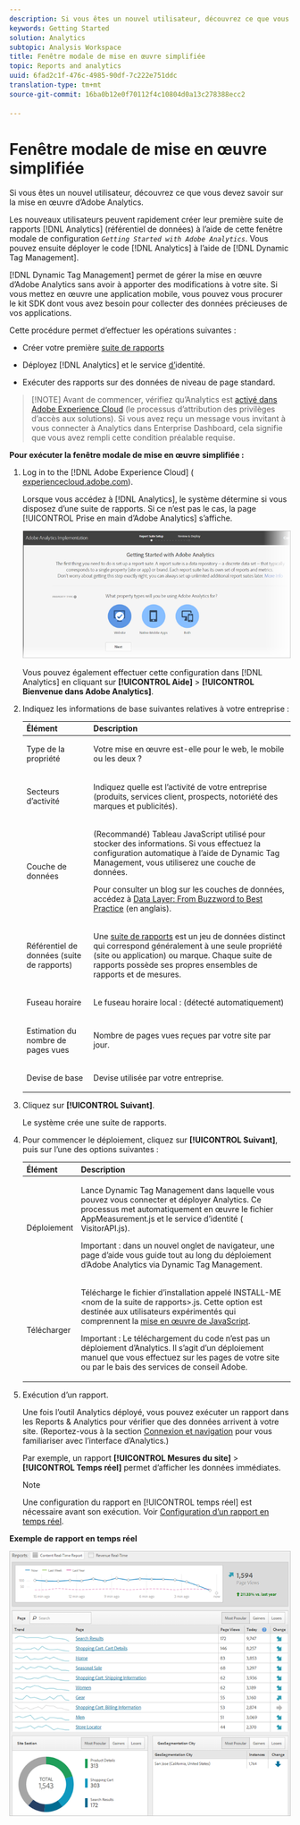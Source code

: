 ```yaml
---
description: Si vous êtes un nouvel utilisateur, découvrez ce que vous devez savoir sur la mise en œuvre d’Adobe Analytics.
keywords: Getting Started
solution: Analytics
subtopic: Analysis Workspace
title: Fenêtre modale de mise en œuvre simplifiée
topic: Reports and analytics
uuid: 6fad2c1f-476c-4985-90df-7c222e751ddc
translation-type: tm+mt
source-git-commit: 16ba0b12e0f70112f4c10804d0a13c278388ecc2

---
```



# Fenêtre modale de mise en œuvre simplifiée

Si vous êtes un nouvel utilisateur, découvrez ce que vous devez savoir sur la mise en œuvre d’Adobe Analytics.

<!-- 

<p>https://activation.adobedtm.com/index.php?redirected=1 </p>

 -->

Les nouveaux utilisateurs peuvent rapidement créer leur première suite de rapports [!DNL Analytics] (référentiel de données) à l’aide de cette fenêtre modale de configuration *`Getting Started with Adobe Analytics`*. Vous pouvez ensuite déployer le code [!DNL Analytics] à l’aide de [!DNL Dynamic Tag Management].

[!DNL Dynamic Tag Management] permet de gérer la mise en œuvre d’Adobe Analytics sans avoir à apporter des modifications à votre site. Si vous mettez en œuvre une application mobile, vous pouvez vous procurer le kit SDK dont vous avez besoin pour collecter des données précieuses de vos applications.

Cette procédure permet d’effectuer les opérations suivantes :

* Créer votre première [suite de rapports](https://marketing.adobe.com/resources/help/en_US/analytics/getting-started/report-suites.html)
* Déployez [!DNL Analytics] et le service [d’](https://marketing.adobe.com/resources/help/en_US/mcvid/)identité.

* Exécuter des rapports sur des données de niveau de page standard.

> [!NOTE] Avant de commencer, vérifiez qu’Analytics est [activé dans Adobe Experience Cloud](https://marketing.adobe.com/resources/help/en_US/mcloud/core_services.html) (le processus d’attribution des privilèges d’accès aux solutions). Si vous avez reçu un message vous invitant à vous connecter à Analytics dans Enterprise Dashboard, cela signifie que vous avez rempli cette condition préalable requise.

**Pour exécuter la fenêtre modale de mise en œuvre simplifiée :**

1. Log in to the [!DNL Adobe Experience Cloud] ( [experiencecloud.adobe.com](https://experiencecloud.adobe.com)).

   Lorsque vous accédez à [!DNL Analytics], le système détermine si vous disposez d’une suite de rapports. Si ce n’est pas le cas, la page [!UICONTROL Prise en main d’Adobe Analytics] s’affiche.

   ![](assets/analytics-implementation-rs-wizard.png)

   Vous pouvez également effectuer cette configuration dans [!DNL Analytics] en cliquant sur **[!UICONTROL Aide]** &gt; **[!UICONTROL Bienvenue dans Adobe Analytics]**.

1. Indiquez les informations de base suivantes relatives à votre entreprise :

   <table id="table_1741878A1B284CB78D297D531DC703D6"> 
     <thead> 
      <tr> 
       <th colname="col1" class="entry"> Élément </th> 
       <th colname="col2" class="entry"> Description </th> 
      </tr> 
     </thead>
     <tbody> 
      <tr> 
       <td colname="col1"> <p>Type de la propriété </p> </td> 
       <td colname="col2"> <p>Votre mise en œuvre est-elle pour le web, le mobile ou les deux ? </p> </td> 
      </tr> 
      <tr> 
       <td colname="col1"> <p>Secteurs d’activité </p> </td> 
       <td colname="col2"> <p>Indiquez quelle est l’activité de votre entreprise (produits, services client, prospects, notoriété des marques et publicités). </p> </td> 
      </tr> 
      <tr> 
       <td colname="col1"> <p>Couche de données </p> </td> 
       <td colname="col2"> <p>(Recommandé) Tableau JavaScript utilisé pour stocker des informations. Si vous effectuez la configuration automatique à l’aide de Dynamic Tag Management, vous utiliserez une couche de données. </p> <p>Pour consulter un blog sur les couches de données, accédez à <a href="https://blogs.adobe.com/digitalmarketing/analytics/data-layers-buzzword-best-practice/"> Data Layer: From Buzzword to Best Practice</a> (en anglais). </p> </td> 
      </tr> 
      <tr> 
       <td colname="col1"> <p>Référentiel de données (suite de rapports) </p> </td> 
       <td colname="col2"> <p> Une <a href="https://marketing.adobe.com/resources/help/en_US/analytics/getting-started/report-suites.html">suite de rapports</a> est un jeu de données distinct qui correspond généralement à une seule propriété (site ou application) ou marque. Chaque suite de rapports possède ses propres ensembles de rapports et de mesures. </p> </td> 
      </tr> 
      <tr> 
       <td colname="col1"> <p>Fuseau horaire </p> </td> 
       <td colname="col2"> <p>Le fuseau horaire local : (détecté automatiquement) </p> </td> 
      </tr> 
      <tr> 
       <td colname="col1"> <p>Estimation du nombre de pages vues </p> </td> 
       <td colname="col2"> <p>Nombre de pages vues reçues par votre site par jour. </p> </td> 
      </tr> 
      <tr> 
       <td colname="col1"> <p>Devise de base </p> </td> 
       <td colname="col2"> <p>Devise utilisée par votre entreprise. </p> </td> 
      </tr> 
     </tbody> 
    </table>

1. Cliquez sur **[!UICONTROL Suivant]**.

   Le système crée une suite de rapports.

1. Pour commencer le déploiement, cliquez sur **[!UICONTROL Suivant]**, puis sur l’une des options suivantes :

   <table id="table_71C7F7B9677346CD8D5130519D32464B"> 
     <thead> 
      <tr> 
       <th colname="col1" class="entry"> Élément </th> 
       <th colname="col2" class="entry"> Description </th> 
      </tr> 
     </thead>
     <tbody> 
      <tr> 
       <td colname="col1"> <p>Déploiement </p> </td> 
       <td colname="col2"> <p> Lance <span class="keyword">Dynamic Tag Management</span> dans laquelle vous pouvez vous connecter et déployer Analytics. Ce processus met automatiquement en œuvre le fichier <span class="filepath"> AppMeasurement.js</span> et le service d’identité (<span class="filepath"> VisitorAPI.js</span>). </p> <p> <p>Important : dans un nouvel onglet de navigateur, une page d’aide vous guide tout au long du déploiement d’<span class="keyword">Adobe Analytics</span> via Dynamic Tag Management. </p> </p> </td> 
      </tr> 
      <tr> 
       <td colname="col1"> <p>Télécharger </p> </td> 
       <td colname="col2"> <p> Télécharge le fichier d’installation appelé <span class="filepath">INSTALL-ME &lt;nom de la suite de rapports&gt;.js</span>. Cette option est destinée aux utilisateurs expérimentés qui comprennent la <a href="https://marketing.adobe.com/resources/help/en_US/sc/implement/js_implementation.html">mise en œuvre de JavaScript</a>. </p> <p> <p>Important : Le téléchargement du code n’est pas un déploiement d’<span class="keyword">Analytics</span>. Il s’agit d’un déploiement manuel que vous effectuez sur les pages de votre site ou par le bais des services de conseil Adobe. </p> </p> </td> 
      </tr> 
     </tbody> 
    </table>

1. Exécution d’un rapport.

   Une fois l’outil Analytics déployé, vous pouvez exécuter un rapport dans les Reports &amp; Analytics pour vérifier que des données arrivent à votre site. (Reportez-vous à la section   [Connexion et navigation](https://marketing.adobe.com/resources/help/en_US/analytics/getting-started/analytics-navigation.html) pour vous familiariser avec l’interface d’Analytics.)

   Par exemple, un rapport **[!UICONTROL Mesures du site]** &gt; **[!UICONTROL Temps réel]** permet d’afficher les données immédiates.

   >[!NOTE]
   >
   >Une configuration du rapport en [!UICONTROL temps réel] est nécessaire avant son exécution. Voir [Configuration d’un rapport en temps réel](https://marketing.adobe.com/resources/help/en_US/reference/t_realtime_admin.html).

**Exemple de rapport en temps réel**

![](assets/real-time-report.png)
